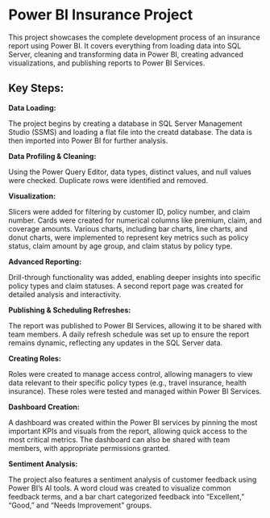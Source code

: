 # Power BI Insurance Project
This project showcases the complete development process of an insurance report using Power BI. It covers everything from loading data into SQL Server, cleaning and transforming data in Power BI, creating advanced visualizations, and publishing reports to Power BI Services.

## Key Steps:

**Data Loading:**

The project begins by creating a database in SQL Server Management Studio (SSMS) and loading a flat file into the creatd database.
The data is then imported into Power BI for further analysis.

**Data Profiling & Cleaning:**

Using the Power Query Editor, data types, distinct values, and null values were checked.
Duplicate rows were identified and removed.

**Visualization:**

Slicers were added for filtering by customer ID, policy number, and claim number.
Cards were created for numerical columns like premium, claim, and coverage amounts.
Various charts, including bar charts, line charts, and donut charts, were implemented to represent key metrics such as policy status, claim amount by age group, and claim status by policy type.

**Advanced Reporting:**

Drill-through functionality was added, enabling deeper insights into specific policy types and claim statuses.
A second report page was created for detailed analysis and interactivity.

**Publishing & Scheduling Refreshes:**

The report was published to Power BI Services, allowing it to be shared with team members.
A daily refresh schedule was set up to ensure the report remains dynamic, reflecting any updates in the SQL Server data.

**Creating Roles:**

Roles were created to manage access control, allowing managers to view data relevant to their specific policy types (e.g., travel insurance, health insurance).
These roles were tested and managed within Power BI Services.

**Dashboard Creation:**

A dashboard was created within the Power BI services by pinning the most important KPIs and visuals from the report, allowing quick access to the most critical metrics.
The dashboard can also be shared with team members, with appropriate permissions granted.

**Sentiment Analysis:**

The project also features a sentiment analysis of customer feedback using Power BI’s AI tools.
A word cloud was created to visualize common feedback terms, and a bar chart categorized feedback into “Excellent,” “Good,” and “Needs Improvement” groups.
